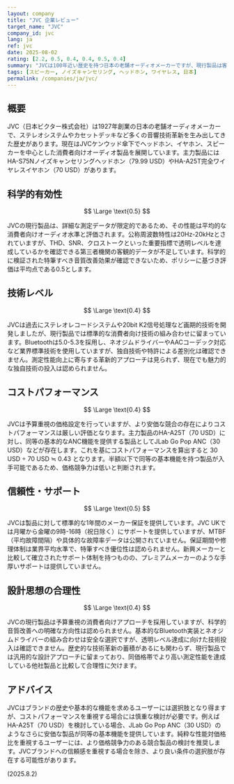 ```yaml
---
layout: company
title: "JVC 企業レビュー"
target_name: "JVC"
company_id: jvc
lang: ja
ref: jvc
date: 2025-08-02
rating: [2.2, 0.5, 0.4, 0.4, 0.5, 0.4]
summary: "JVCは100年近い歴史を持つ日本の老舗オーディオメーカーですが、現行製品は客観的データが不足しており、コストパフォーマンスの面で厳しい評価となります。"
tags: [スピーカー, ノイズキャンセリング, ヘッドホン, ワイヤレス, 日本]
permalink: /companies/ja/jvc/
---
```

## 概要

JVC（日本ビクター株式会社）は1927年創業の日本の老舗オーディオメーカーで、ステレオシステムやカセットデッキなど多くの音響技術革新を生み出してきた歴史があります。現在はJVCケンウッド傘下でヘッドホン、イヤホン、スピーカーを中心とした消費者向けオーディオ製品を展開しています。主力製品にはHA-S75Nノイズキャンセリングヘッドホン（79.99 USD）やHA-A25T完全ワイヤレスイヤホン（70 USD）があります。

## 科学的有効性

$$ \Large \text{0.5} $$

JVCの現行製品は、詳細な測定データが限定的であるため、その性能は平均的な消費者向けオーディオ水準と評価されます。公称周波数特性は20Hz-20kHzとされていますが、THD、SNR、クロストークといった重要指標で透明レベルを達成しているかを確認できる第三者機関の客観的データが不足しています。科学的に検証された特筆すべき音質改善効果が確認できないため、ポリシーに基づき評価は平均点である0.5とします。

## 技術レベル

$$ \Large \text{0.4} $$

JVCは過去にステレオレコードシステムや20bit K2信号処理など画期的技術を開発しましたが、現行製品では標準的な消費者向け技術の組み合わせに留まっています。Bluetoothは5.0-5.3を採用し、ネオジムドライバーやAACコーデック対応など業界標準技術を使用していますが、独自技術や特許による差別化は確認できません。測定性能向上に寄与する革新的アプローチは見られず、現在でも魅力的な独自技術の投入は認められません。

## コストパフォーマンス

$$ \Large \text{0.4} $$

JVCは予算重視の価格設定を行っていますが、より安価な競合の存在によりコストパフォーマンスは厳しい評価となります。主力製品のHA-A25T（70 USD）に対し、同等の基本的なANC機能を提供する製品としてJLab Go Pop ANC（30 USD）などが存在します。これを基にコストパフォーマンスを算出すると 30 USD ÷ 70 USD ≒ 0.43 となります。半額以下で同等の基本機能を持つ製品が入手可能であるため、価格競争力は低いと判断されます。

## 信頼性・サポート

$$ \Large \text{0.5} $$

JVCは製品に対して標準的な1年間のメーカー保証を提供しています。JVC UKでは月曜から金曜の9時-16時（祝日除く）にサポートを提供していますが、MTBF（平均故障間隔）や具体的な故障率データは公開されていません。保証期間や修理体制は業界平均水準で、特筆すべき優位性は認められません。新興メーカーと比較して確立されたサポート体制を持つものの、プレミアムメーカーのような手厚いサポートは提供していません。

## 設計思想の合理性

$$ \Large \text{0.4} $$

JVCの現行製品は予算重視の消費者向けアプローチを採用していますが、科学的音質改善への明確な方向性は認められません。基本的なBluetooth実装とネオジムドライバーの組み合わせは安全な選択ですが、透明レベル達成に向けた技術投入は確認できません。歴史的な技術革新の蓄積があるにも関わらず、現行製品では汎用的な設計アプローチに留まっており、同価格帯でより高い測定性能を達成している他社製品と比較して合理性に欠けます。

## アドバイス

JVCはブランドの歴史や基本的な機能を求めるユーザーには選択肢となり得ますが、コストパフォーマンスを重視する場合には慎重な検討が必要です。例えばHA-A25T（70 USD）を検討している場合、JLab Go Pop ANC（30 USD）のようなさらに安価な製品が同等の基本機能を提供しています。純粋な性能対価格比を重視するユーザーには、より価格競争力のある競合製品の検討を推奨します。JVCブランドへの信頼感を重視する場合を除き、より良い条件の選択肢が存在する可能性があります。

(2025.8.2)
